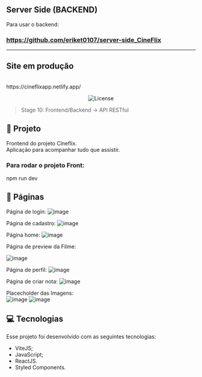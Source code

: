 ## Server Side (BACKEND)
Para usar o backend:
### https://github.com/eriket0107/server-side_CineFlix

<hr>

## Site em produção
<br>
https://cineflixapp.netlify.app/

<p align="center">
  <img alt="License" src="https://img.shields.io/static/v1?label=license&message=MIT&color=49AA26&labelColor=000000">
</p>

> Stage 10: Frontend/Backend -> API RESTful

## :file_folder: Projeto

Frontend do projeto Cineflix. <br>
Aplicação para acompanhar tudo que assistir.

### Para rodar o projeto Front:
npm run dev

## :page_with_curl: Páginas

Página de login:
![image](https://user-images.githubusercontent.com/91575045/211342603-19820309-0082-4df2-8614-0dc320c37502.png)


Página de cadastro:
![image](https://user-images.githubusercontent.com/91575045/211342683-33452071-3828-474e-b05b-a17f172b2c37.png)


Página home:
![image](https://user-images.githubusercontent.com/91575045/211346542-b39f718c-c517-405a-af77-202c7f31373f.png)



Página de preview da Filme:

![image](https://user-images.githubusercontent.com/91575045/211343825-b8d45905-b7ee-4202-8788-6cb47b9a7512.png)



Página de perfil:
![image](https://user-images.githubusercontent.com/91575045/211343033-518eb40d-d02d-4955-adbc-37905e549263.png)


Página de criar nota:
![image](https://user-images.githubusercontent.com/91575045/211342957-0ff0bbf9-7e32-490a-a5d3-1e1b0fe38f0d.png)

Placecholder das Imagens: 
 <br>
![image](https://user-images.githubusercontent.com/91575045/211344750-77a773bf-bf6a-40d0-adb6-c1c545e6ca4f.png)
![image](https://user-images.githubusercontent.com/91575045/211344807-f6c48488-a413-44b5-91bb-03339aa77ed2.png)


## :computer: Tecnologias

Esse projeto foi desenvolvido com as seguintes tecnologias:

- ViteJS;
- JavaScript;
- ReactJS.
- Styled Components.
